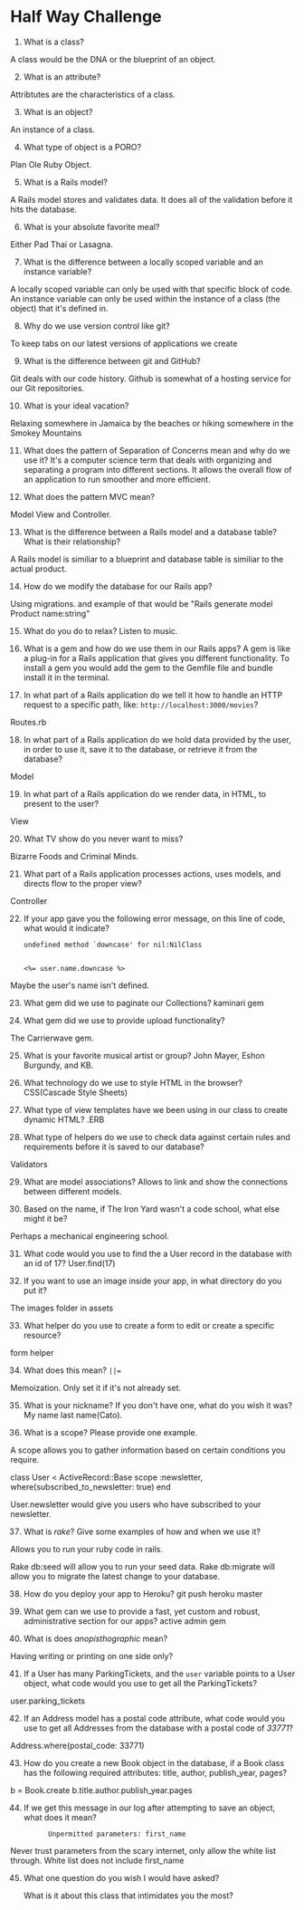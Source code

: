 # Half Way Challenge

1. What is a class?

A class would be the DNA or the blueprint of an object.



2. What is an attribute?

Attribtutes are the characteristics of a class.




3. What is an object?

An instance of a class.



4. What type of object is a PORO?

Plan Ole Ruby Object.



5. What is a Rails model?

 A Rails model stores and validates data. It does all of the validation before it hits the database.



6. What is your absolute favorite meal?

Either Pad Thai or Lasagna.



7. What is the difference between a locally scoped variable and an instance variable?

A locally scoped variable can only be used with that specific block of code. An instance variable can only be used within the instance of a class (the object) that it's defined in.


8. Why do we use version control like git?

To keep tabs on our latest versions of applications we create



9. What is the difference between git and GitHub?

Git deals with our code history. Github is somewhat of a hosting service for our Git repositories.



10. What is your ideal vacation?

Relaxing somewhere in Jamaica by the beaches or hiking somewhere in the Smokey Mountains



11. What does the pattern of Separation of Concerns mean and why do we use it?
It's a computer science term that deals with organizing and separating a program into different sections. It allows the overall flow of an application to run smoother and more efficient.



12. What does the pattern MVC mean?

Model View and Controller.



13. What is the difference between a Rails model and a database table? What is their relationship?

A Rails model is similiar to a blueprint and database table is similiar to the actual product.


14. How do we modify the database for our Rails app?

Using migrations. and example of that would be "Rails generate model Product name:string"



15. What do you do to relax?
Listen to music.



16. What is a gem and how do we use them in our Rails apps?
A gem is like a plug-in for a Rails application that gives you different functionality. To install a gem you would add the gem to the Gemfile file and bundle install it in the terminal.



17. In what part of a Rails application do we tell it how to handle an HTTP request to a specific path, like: `http://localhost:3000/movies`?

Routes.rb



18. In what part of a Rails application do we hold data provided by the user, in order to use it, save it to the database, or retrieve it from the database?

Model



19. In what part of a Rails application do we render data, in HTML, to present to the user?

View



20. What TV show do you never want to miss?

Bizarre Foods and Criminal Minds.



21. What part of a Rails application processes actions, uses models, and directs flow to the proper view?

Controller



22. If your app gave you the following error message, on this line of code, what would it indicate?


        undefined method `downcase' for nil:NilClass


        <%= user.name.downcase %>


Maybe the user's name isn't defined.



23. What gem did we use to paginate our Collections?
 kaminari gem



24. What gem did we use to provide upload functionality?

The Carrierwave gem.



25. What is your favorite musical artist or group?
John Mayer, Eshon Burgundy, and KB.


26. What technology do we use to style HTML in the browser?
CSS(Cascade Style Sheets)



27. What type of view templates have we been using in our class to create dynamic HTML?
.ERB



28. What type of helpers do we use to check data against certain rules and requirements before it is saved to our database?

Validators



29. What are model associations?
Allows to link and show the connections between different models.



30. Based on the name, if The Iron Yard wasn't a code school, what else might it be?

Perhaps a mechanical engineering school.



31. What code would you use to find the a User record in the database with an id of 17?
User.find(17)


32. If you want to use an image inside your app, in what directory do you put it?

The images folder in assets



33. What helper do you use to create a form to edit or create a specific resource?

form helper



34. What does this mean? `||=`

Memoization. Only set it if it's not already set.



35. What is your nickname? If you don't have one, what do you wish it was?
My name last name(Cato).


36. What is a scope? Please provide one example.

A scope allows you to gather information based on certain conditions you require.

class User < ActiveRecord::Base
  scope :newsletter, where(subscribed_to_newsletter: true)
end

User.newsletter would give you users who have subscribed to your newsletter.


37. What is _rake_? Give some examples of how and when we use it?

Allows you to run your ruby code in rails.

Rake db:seed will allow you to run your seed data. Rake db:migrate will allow you to migrate the latest change to your database.



38. How do you deploy your app to Heroku?
 git push heroku master



39. What gem can we use to provide a fast, yet custom and robust, administrative section for our apps?
 active admin gem



40. What is does _anopisthographic_ mean?

 Having writing or printing on one side only?



41. If a User has many ParkingTickets, and the `user` variable points to a User object, what code would you use to get all the ParkingTickets?

user.parking_tickets




42. If an Address model has a postal code attribute, what code would you use to get all Addresses from the database with a postal code of _33771_?

Address.where(postal_code: 33771)



43. How do you create a new Book object in the database, if a Book class has the following required attributes: title, author, publish_year, pages?

b = Book.create
b.title.author.publish_year.pages


44. If we get this message in our log after attempting to save an object, what does it mean?

              Unpermitted parameters: first_name

Never trust parameters from the scary internet, only allow the white list through. White list does not include first_name


45. What one question do you wish I would have asked?

    What is it about this class that intimidates you the most?
